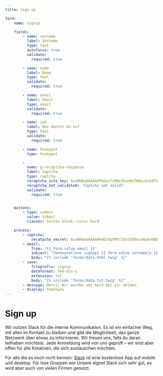 ```yaml
---
title: Sign up

form:
    name: signup

    fields:
        - name: vorname
          label: Vorname
          type: text
          autofocus: true
          validate:
            required: true

        - name: name
          label: Name
          type: text
          validate:
            required: true

        - name: email
          label: Email
          type: email
          validate:
            required: true

        - name: job
          label: Was machst du so?
          type: text
          validate:
            required: true

        - name: honeypot
          type: honeypot

        -
          name: g-recaptcha-response
          label: Captcha
          type: captcha
          recaptcha_site_key: 6Le8HDwUAAAAAPbOaxTsRQe3GunNnTWQLu4veXTs
          recaptcha_not_validated: 'Captcha not valid!'
          validate:
            required: true


    buttons:
        - type: submit
          value: Submit
          classes: button block--color-hard

    process:
        - captcha:
            recatpcha_secret: 6Le8HDwUAAAAAHdDz0qYMTslDcU3XBnzxBybvmBQ
        - email:
            from: "{{ form.value.email }}"
            subject: "[moneynotlove signup] {{ form.value.vorname|e }} {{ form.value.name|e }}"
            body: "{% include 'forms/data.html.twig' %}"
        - save:
            fileprefix: signup-
            dateformat: Ymd-His-u
            extension: txt
            body: "{% include 'forms/data.txt.twig' %}"
        - message: Merci! Wir werden uns bald bei dir melden.
        - display: thankyou
---
```


# Sign up

Wir nutzen Slack für die interne Kommunikation. Es ist ein einfacher Weg, mit allen im Kontakt zu bleiben und gibt die Möglichkeit, das ganze Netzwerk über etwas zu informieren. Wir freuen uns, falls du daran teilhaben möchtest. Jede Anmeldung wird von uns geprüft – wir sind aber offen für alle Kreativen, die sich austauschen möchten.

Für alle die es noch nicht kennen: [Slack](https://slack.com) ist eine kostenlose App auf mobile und desktop. Für lose Gruppen wie Unsere eignet Slack sich sehr gut, es wird aber auch von vielen Firmen genutzt.
